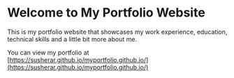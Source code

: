 # Welcome to My Portfolio Website

This is my portfolio website that showcases my work experience, education, technical skills and a little bit more about me. 

You can view my portfolio at [https://susherar.github.io/myportfolio.github.io/](https://susherar.github.io/myportfolio.github.io/)
